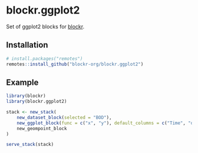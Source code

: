 <!-- badges: start -->
<!-- badges: end -->

# blockr.ggplot2

Set of ggplot2 blocks for [blockr](https://github.com/blockr-org/blockr).

## Installation

```r
# install.packages("remotes")
remotes::install_github("blockr-org/blockr.ggplot2")
```

## Example

```r
library(blockr)
library(blockr.ggplot2)

stack <- new_stack(
    new_dataset_block(selected = "BOD"),
    new_ggplot_block(func = c("x", "y"), default_columns = c("Time", "demand")),
    new_geompoint_block
)

serve_stack(stack)
```
